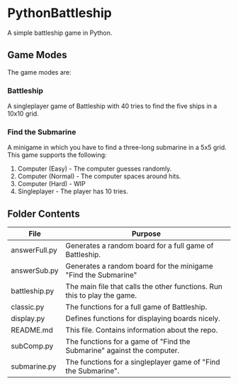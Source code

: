 # PythonBattleship
A simple battleship game in Python. 

## Game Modes
The game modes are:

### Battleship 
A singleplayer game of Battleship with 40 tries to find the five ships in a 10x10 grid.

### Find the Submarine
A minigame in which you have to find a three-long submarine in a 5x5 grid. This game supports the following:
1. Computer (Easy) - The computer guesses randomly.
2. Computer (Normal) - The computer spaces around hits.
3. Computer (Hard) - WIP
4. Singleplayer - The player has 10 tries.

## Folder Contents
|File|Purpose|
|---|---|
|answerFull.py|Generates a random board for a full game of Battleship.|
|answerSub.py|Generates a random board for the minigame "Find the Submarine"|
|battleship.py|The main file that calls the other functions. Run this to play the game.|
|classic.py|The functions for a full game of Battleship.|
|display.py|Defines functions for displaying boards nicely.|
|README.md|This file. Contains information about the repo.|
|subComp.py|The functions for a game of "Find the Submarine" against the computer.|
|submarine.py|The functions for a singleplayer game of "Find the Submarine".|